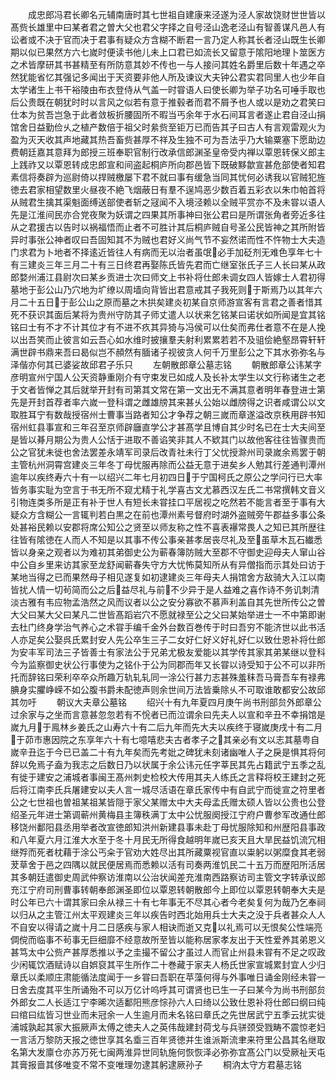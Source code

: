 <!-- { "loadSidebar": true } -->
　　成忠郎冯君长卿名元辅南唐时其七世祖自建康来泾遂为泾人家故饶财世世皆以髙赀长雄里中曰某者君之曽大父也君父字择之自号泾山逸老泾山有智善谋凡邑人有讼者或不决于官而决于君事有疑众方含糊不断君一言乃定人称其长者泾山既生长卿期以似已果然方六七嵗时便读书他儿未上口君已如流长又留意于隂阳地理卜筮医方之术皆摩研其书甚精至有所防意其妙不传也一与人接问其姓名爵里后数十年遇之卒然犹能省忆其强记多闻出于天资要非他人所及谏议大夫钟公君实君同里人也少年自太学诸生上书干裕陵由布衣登侍从气盖一时甞语人曰使长卿为举子功名可唾手取也后公贵既在朝犹时时以言风之似若有意于推毂者而君不屑予也人或以是劝之君笑曰仕本为贫吾岂急于此者敛板折腰固所不暇当丐余年于水石间耳言者遂止君自泾山捐馆舍日益勤俭乆之植产数倍于祖父时絫赀至钜万已而告其子曰古人有言观雷观火为盈为灭天收其声地藏其热吾畜赀甚厚不祥及生独不可为吾法乎乃大输粟塞下愿助边费朝廷嘉其意拜为郎授三班奉职官制行改承信郎渊圣皇帝受内禅以覃恩转保义郎主上践祚又以覃恩转成忠郎宣和间盗起桐庐所向郡邑皆下既破黟歙宣甚危部使者知君素信将奏辟为巡尉倚以捍贼檄屡下君不就曰事有缓急当同其忧何必诱我以官贼犯旌徳去君家相望数里火昼夜不絶飞烟蔽日有羣不逞鸠恶少数百着五彩衣以朱巾帕首将从贼君生擒其渠魁面缚送部使者斩之冦闻不入境泾赖以全贼平赏亦不及未甞以语人先是江淮间民亦合党夜聚为妖谓之四果其所事神曰张公君曰是所谓张角者旁近多往从之君援古以告时以祸福悟而止者不可胜计其后桐庐贼自号圣公民皆神之其所附皆异时事张公神者叹曰吾固知其不为贼也君好义尚气节不妄然诺而性不忤物士大夫造门求君为卜地者不择逺近皆往人有病而无以治者虽氓必手加砭剂无难色享年七十有三建炎三年三月二十有三日终君再娶陈氏皆先君而亡继室张氏子三人长曰某从政郎婺州浦江县尉次曰某乡贡进士次曰师文上书补将仕郎未调女四人皆嫁士人君初得墓地于彭公山乃穴地为圹缭以周墙向背皆出君意戒其子我死则于斯焉乃以其年六月二十五日于彭公山之原而墓之木拱矣建炎初某自京师游宣客有言君之善者惜其死不获识其面后某将为贵州守防其子师丈遣人以状来乞铭某曰诺状如所闻是宜其铭铭曰士有不才不计其位才有不进不疚其异猗与冯侯可以仕矣而弗仕者意不在是人挽以出吾笑而止彼言如云吾心如水维时披攘羣夫射利累累若若不及驵侩絶壑昂霄轩轩满世辟书鼎来吾曰曷似岂不頳然有腼诸子视彼贪人何千万里彭公之下其水弥弥名与泽偕亦何其已婆娑故邱君子乐只
　　左朝散郎章公墓志铭
　　朝散郎章公讳某字彦明宣州宁国人公天资静重刚介有守束发已如成人及长补太学生以文行称诸生之老于文者皆惮之其后就举开封有司第其文常在第一文出无不满其意者明年春登进士第先是开封首荐者率六嵗一登科谓之雌雄牓其来甚乆公始以雌牓得之识者咸谓公以文取胜耳宁有数哉授宿州士曹事当路者知公才争荐之朝三嵗而章遂溢改京秩用辟书知宿州虹县事宣和三年召至京师辟廱直学公才甚髙学且博自其少时名已在士大夫间至是皆以朞月期公为贵人公恬于进取不善谄笑非其人不欵其门以故他客往往皆骤贵而公之官犹未徙也舍法罢差永靖军司录后改青社未行丁父忧授滁州司录嵗余焉罢于朝主管杭州洞霄宫建炎三年冬丁母忧服再除而公益无意于进矣乡人勉其行差通判潭州逾年以疾终寿六十有一以绍兴二年七月初四日于宁国柯氏之原公之学问行已大率皆务事实耻为空言于书无所不窥尤精于礼学喜古文尤慕西汉左氏二书常撰韩文音义引物连类多所是正有补于世人有短长未甞挂口平居视之吃然若不能言者至于事有大疑众方含糊公一言辄判若白黒之在前也潭州素号督府时湖外盗贼旁午郡益多事公条处甚裕民赖以安郡将席公知公之贤至以师友称之性不喜表襮常畏人之知已其所歴往往皆有隂徳在人而人不知是以其事不传公事亲甚孝居丧尽礼及至虽草木瓦石纎悉皆以身亲之观者以为难初其弟御史公为蕲春簿防贼大至郡不守御史迎母夫人窜山谷中公自乡里来访其家至龙舒闻蕲春失守方大忧怖莫知所从有异僧指而示其处曰访于某地当得之已而果然母子相见遂复如初逮建炎三年母夫人捐馆舍方敌骑大入江以南皆扰人情一切茍简而公之后益尽礼与前不少异于是人益难之喜作诗不务讥刺清淡古雅有韦应物孟浩然之风而议者以公之安分寡欲不慕声利盖自其先世所传公之曽大父曰某大父曰某凡二世皆髙蹈岩穴不愿就禄至公之父曰某始举进士一不中第即谢去杜门终身学治气养心之术甞手编千金外台数百巻传于时曰吾穷不能济世以此书活人亦足矣公娶呉氏累封安人先公卒生三子二女好仁好义好礼好仁以致仕恩补将仕郎为安丰军司法三子皆善士有家法公于兄弟尤极友爱能以其学传其家其弟某继以登科今为监察御史状公行事使为之铭仆于公为同郡而年又长甞以诗受知于公不可以非所托而辞铭曰荣利卒卒众所趣万轨轧轧同一涂公行甚力志甚殊羞秣吾马膏吾车有禄弗腆身实臞峥嵘不如公腹书爵未配徳声则余世间万法皆乗除乆不可取谁敢都安公故邱其勿吁
　　朝议大夫章公墓铭
　　绍兴十有九年夏四月庚午尚书刑部贠外郎章公过余家与之坐而言意甚忽忽若有不恱者已而泣谓余曰先夫人以宣和辛丑不幸捐馆是嵗九月于鳯林乡姜氏之山寿六十有二后九年而先大夫以疾终于寝嵗庚戌十有二月于茆市惠因院之东享年六十有七噫嘻悲夫古者孝子之其亲必有文以志其墓粤自嵗辛丑迄于今已已盖二十有九年矣而先考妣之碑犹未刻诸幽唯人子之戾是惧其将何辞以免焉子盍为我志之后数日乃以状属于余公讳元任字莘民其先占籍武宁五季之乱有徙于建安之浦城者事闽王髙州刺史检校大传用其夫人练氏之言释将校王建封之死后将江南李氏兵屠建安以夫人言一城尽活语在章氏家传中有自武宁而徙宣之符里者公之七世祖也曽祖某祖某皆隠于家父某赠太中大夫母孟氏赠太硕人皆以公贵也公登绍圣元年进士第调蕲州黄梅县主簿秩满丁太中公忧服阕授江宁府户曹参军改通仕郎移饶州鄱阳县丞用举者改宣徳郎知洪州新建县事未赴丁母忧服除知和州歴阳县事政和八年夏六月江淮大水至于冬十月民无所得食越明年嵗已亥天且大旱民益饥流冗相继殍而死者枕藉于涂公丐籴于官劝大姓尽出其所藏粟视官直以粜躬以粥糜食其老弱茇草舍于邑之四隅以就民便居焉而悉赖以活有司奏两淮饥民二十五万而歴阳所活居其多朝廷遣御史周武仲察访淮南以公治状闻差充淮南西路察访司主管文字转承议郎充江宁府司刑曹事转朝奉郎渊圣即位以覃恩转朝散郎今上即位以覃恩转朝奉大夫是时公年已六十谓其家曰余从禄三十有七年事无不尽其心者今老矣复何为哉乃乞奉祠以归从之主管江州太平观建炎三年以疾告时西北始用兵士大夫之没于兵者甚众人人不自安以得请之嵗十月二日感疾与家人相诀而逝又克以礼焉可以无恨矣公性端亮倜傥而临事不茍事无巨细靡不经意故所至皆以能称居家孝友出于天性爱养其弟恩义甚笃太中公赀产甚厚悉推以予之圭撮不留公才虽过人而官止州县未甞有不足之叹政少闲辄饮酒赋诗以自娯裒其平生所作二十巻藏于家夫人杨氏世家宣城累封宜人少归章氏以柔顺庄肃能循法度闻于一乡甞曰吾职在苹藻何得与外事唯日诵金刚经未甞一日舍去度其平生所诵殆不可以万亿计呜呼其可谓贤也已生一子曰某今为尚书刑部贠外郎女二人长适江宁李晞次适鄱阳熊彦悰孙六人曰绮以公致仕恩补将仕郎曰纲曰纯曰绾曰纮皆习世业而未冠余一人生逾月而未名铭曰章氏之先世居武宁五季云扰实徙浦城孰起其家大振厥声太傅之徳夫人之英伟哉建封荷戈与兵骈颈受戮畴不震惊老妇一言活万黎防天报之徳世享其名埀三百年贤徳并生谁派斯流聿来符里公昌其名继取名第大发廪仓亦苏万死七闽两淮异世同轨施何恢恢泽必弥弥宜髙公门以受厥祉天屯其膏报啬其侈唯变不常不变唯理勿逮其躬逮厥孙子
　　桐汭太守方君墓志铭
